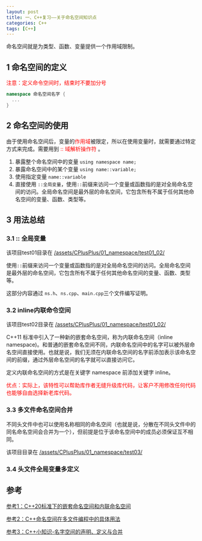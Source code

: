 ```yaml
---
layout: post
title: 一、C++复习——关于命名空间知识点
categories: C++
tags: [C++]
---
```


命名空间就是为类型、函数、变量提供一个作用域限制。

## 1 命名空间的定义

<font color="red">注意：定义命令空间时，结束时不要加分号</font>

```c++
namespace 命名空间名字 {
  ...
}
```

## 2 命名空间的使用

由于使用命名空间后，变量的<font color="red">作用域</font>被限定，所以在使用变量时，就需要通过特定方式来完成。需要用到<font color="red"> :: 域解析操作符 </font>。

1. 暴露整个命名空间中的变量 `using namespace name;`
2. 暴露命名空间中的某个变量 `using name::variable;`
3. 使用指定变量 `name::variable`
4. 直接使用 `::全局变量`，使用`::`前缀来访问一个变量或函数指的是对全局命名空间的访问。全局命名空间是最外层的命名空间，它包含所有不属于任何其他命名空间的变量、函数、类型等。

## 3 用法总结

### 3.1 :: 全局变量

该项目test01目录在 [/assets/CPlusPlus/01_namespace/test01_02/](/assets/CPlusPlus/01_namespace/test01_02/)

使用`::`前缀来访问一个变量或函数指的是对全局命名空间的访问。全局命名空间是最外层的命名空间，它包含所有不属于任何其他命名空间的变量、函数、类型等。

这部分内容通过 `ns.h`、`ns.cpp`、`main.cpp`三个文件编写证明。

### 3.2 inline内联命令空间

该项目test02目录在 [/assets/CPlusPlus/01_namespace/test01_02/](/assets/CPlusPlus/01_namespace/test01_02/)

C++11 标准中引入了一种新的嵌套命名空间，称为内联命名空间（inline namespace)。和普通的嵌套命名空间不同，内联命名空间中的名字可以被外层命名空间直接使用。也就是说，我们无须在内联命名空间的名字前添加表示该命名空间的前缀，通过外层命名空间的名字就可以直接访问它。

定义内联命名空间的方式是在关键字 namespace 前添加关键字 inline。

<font color="red">优点：实际上，该特性可以帮助库作者无缝升级库代码，让客户不用修改任何代码也能够自由选择新老库代码。</font>

### 3.3 多文件命名空间合并

不同头文件中也可以使用名称相同的命名空间（也就是说，分散在不同头文件中的同名命名空间会合并为一个），但前提是位于该命名空间中的成员必须保证互不相同。

该项目目录在 [/assets/CPlusPlus/01_namespace/test03/](/assets/CPlusPlus/01_namespace/test03/)

### 3.4 头文件全局变量多定义


## 参考

[参考1：C++20标准下的嵌套命名空间和内联命名空间](https://blog.csdn.net/hubing_hust/article/details/128604966)

[参考2：C++命名空间在多文件编程中的具体用法](https://www.cnblogs.com/zjuhaohaoxuexi/p/16470576.html)

[参考3：C++小知识-名字空间的声明、定义与合并](https://blog.csdn.net/rong11417/article/details/106462434)